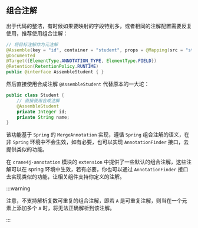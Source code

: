 ## 组合注解

出于代码的整洁，有时候如果要映射的字段特别多，或者相同的注解配置需要反复使用，推荐使用组合注解：

~~~java
// 将目标注解作为元注解
@Assemble(key = "id", container = "student", props = @Mapping(src = "studentName", ref = "name"))
@Documented
@Target({ElementType.ANNOTATION_TYPE, ElementType.FIELD})
@Retention(RetentionPolicy.RUNTIME)
public @interface AssembleStudent { }
~~~

然后直接使用合成注解 `@AssembleStudent` 代替原本的一大坨：

~~~java
public class Student {
    // 直接使用合成注解
    @AssembleStudent
    private Integer id;
    private String name;
}
~~~

该功能基于 `Spring` 的 `MergeAnnotation` 实现，遵循 `Spring` 组合注解的语义，在非 `Spring` 环境中不会生效，如有必要，也可以实现 `AnnotationFinder` 接口，去提供类似的功能。

在 `crane4j-annotation` 模块的 `extension` 中提供了一些默认的组合注解，这些注解可以在 spring 环境中生效，若有必要，你也可以通过 `AnnotationFinder` 接口去实现类似的功能，让相关组件支持你定义的注解。

:::warning

注意，不支持解析复数可重复的组合注解，即若 `A` 是可重复注解，则当在一个元素上添加多个 `A` 时，将无法正确解析到该注解。

:::